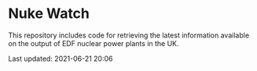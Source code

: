 # Nuke Watch

This repository includes code for retrieving the latest information available on the output of EDF nuclear power plants in the UK.

Last updated: 2021-06-21 20:06